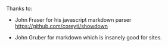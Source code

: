 Thanks to:

* John Fraser for his javascript markdown parser https://github.com/coreyti/showdown

* John Gruber for markdown which is insanely good for sites.
